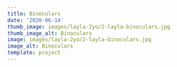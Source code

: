 ```yaml
---
title: Binoculars
date: '2020-06-14'
thumb_image: images/layla-2yo/2-layla-binoculars.jpg
thumb_image_alt: Binoculars
image: images/layla-2yo/2-layla-binoculars.jpg
image_alt: Binoculars
template: project
---
```

